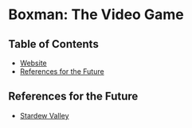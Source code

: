 # Boxman: The Video Game

## Table of Contents
- [Website](https://boxman-thesis-org.github.io/BoxmanTheGame_Website.github.io/)
- [References for the Future](#references-for-the-future)

## References for the Future
- [Stardew Valley](https://www.stardewvalley.net)